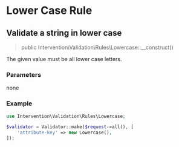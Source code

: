 # Lower Case Rule
## Validate a string in lower case

> public Intervention\Validation\Rules\Lowercase::__construct()

The given value must be all lower case letters.

### Parameters

none

### Example

```php
use Intervention\Validation\Rules\Lowercase;

$validator = Validator::make($request->all(), [
    'attribute-key' => new Lowercase(),
]);
```



